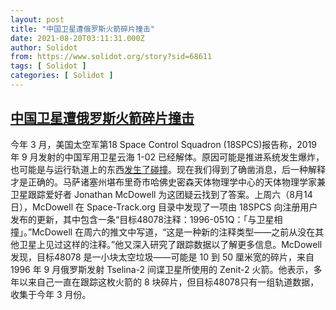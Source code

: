 ```yaml
---
layout: post
title: "中国卫星遭俄罗斯火箭碎片撞击"
date: 2021-08-20T03:11:31.000Z
author: Solidot
from: https://www.solidot.org/story?sid=68611
tags: [ Solidot ]
categories: [ Solidot ]
---
```

<!--1629429091000-->
[中国卫星遭俄罗斯火箭碎片撞击](https://www.solidot.org/story?sid=68611)
------

<div>
今年 3 月，美国太空军第18 Space Control Squadron (18SPCS)报告称，2019 年 9 月发射的中国军用卫星云海 1-02 已经解体。原因可能是推进系统发生爆炸，也可能是与运行轨道上的东西<a href="https://www.space.com/space-junk-collision-chinese-satellite-yunhai-1-02" target="_blank">发生了碰撞</a>。现在我们得到了确凿消息，后一种解释才是正确的。马萨诸塞州堪布里奇市哈佛史密森天体物理学中心的天体物理学家兼卫星跟踪爱好者 Jonathan McDowell 为这团疑云找到了答案。上周六（8月14日），McDowell 在 Space-Track.org 目录中发现了一项由 18SPCS 向注册用户发布的更新，其中包含一条“目标48078注释：1996-051Q：「与卫星相撞」。”McDowell 在周六的推文中写道，“这是一种新的注释类型——之前从没在其他卫星上见过这样的注释。”他又深入研究了跟踪数据以了解更多信息。McDowell 发现，目标48078 是一小块太空垃圾——可能是 10 到 50 厘米宽的碎片，来自 1996 年 9 月俄罗斯发射 Tselina-2 间谍卫星所使用的 Zenit-2 火箭。他表示，多年以来自己一直在跟踪这枚火箭的 8 块碎片，但目标48078只有一组轨道数据，收集于今年 3 月份。
</div>
